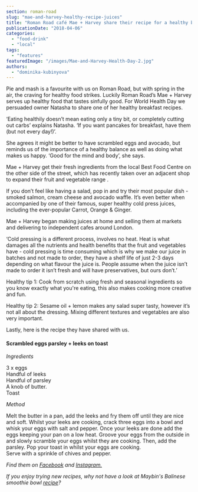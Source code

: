 ```yaml
---
section: roman-road
slug: "mae-and-harvey-healthy-recipe-juices"
title: "Roman Road café Mae + Harvey share their recipe for a healthy breakfast"
publicationDate: "2018-04-06"
categories: 
  - "food-drink"
  - "local"
tags: 
  - "features"
featuredImage: "/images/Mae-and-Harvey-Health-Day-2.jpg"
authors: 
  - "dominika-kubinyova"
---
```


Pie and mash is a favourite with us on Roman Road, but with spring in the air, the craving for healthy food strikes. Luckily Roman Road’s Mae + Harvey serves up healthy food that tastes sinfully good. For World Health Day we persuaded owner Natasha to share one of her healthy breakfast recipes.

‘Eating healthily doesn’t mean eating only a tiny bit, or completely cutting out carbs’ explains Natasha. ‘If you want pancakes for breakfast, have them (but not every day!)’.

She agrees it might be better to have scrambled eggs and avocado, but reminds us of the importance of a healthy balance as well as doing what makes us happy. ‘Good for the mind and body’, she says.

Mae + Harvey get their fresh ingredients from the local Best Food Centre on the other side of the street, which has recently taken over an adjacent shop to expand their fruit and vegetable range .

If you don’t feel like having a salad, pop in and try their most popular dish - smoked salmon, cream cheese and avocado waffle. It’s even better when accompanied by one of their famous, super healthy cold press juices, including the ever-popular Carrot, Orange & Ginger.

Mae + Harvey began making juices at home and selling them at markets and delivering to independent cafes around London.

‘Cold pressing is a different process, involves no heat. Heat is what damages all the nutrients and health benefits that the fruit and vegetables have - cold pressing is time consuming which is why we make our juice in batches and not made to order, they have a shelf life of just 2-3 days depending on what flavour the juice is. People assume when the juice isn’t made to order it isn’t fresh and will have preservatives, but ours don’t.’

Healthy tip 1: Cook from scratch using fresh and seasonal ingredients so you know exactly what you're eating, this also makes cooking more creative and fun.

Healthy tip 2: Sesame oil + lemon makes any salad super tasty, however it’s not all about the dressing. Mixing different textures and vegetables are also very important.

Lastly, here is the recipe they have shared with us.

#### Scrambled eggs parsley + leeks on toast

_Ingredients_

3 x eggs  
Handful of leeks  
Handful of parsley  
A knob of butter.  
Toast

_Method_

Melt the butter in a pan, add the leeks and fry them off until they are nice and soft. Whilst your leeks are cooking, crack three eggs into a bowl and whisk your eggs with salt and pepper. Once your leeks are done add the eggs keeping your pan on a low heat. Groove your eggs from the outside in and slowly scramble your eggs whilst they are cooking. Then, add the parsley. Pop your toast in whilst your eggs are cooking.  
Serve with a sprinkle of chives and pepper.

_Find them on [Facebook](https://www.facebook.com/Mae-Harvey-234153483664945) and [Instagram.](https://www.instagram.com/maeandharveycafe/)_

_If you enjoy trying new recipes, why not have a look at Maybin's Balinese smoothie bowl [recipe](https://romanroadlondon.com/maybins-balinese-smoothie-bowls-recipe/)?_


